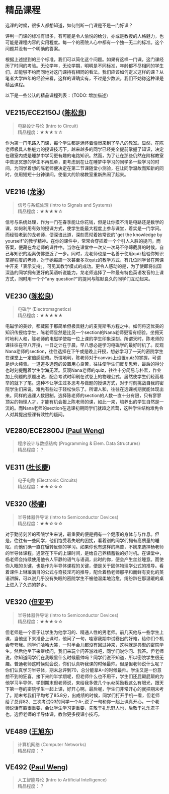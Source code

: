 # 精品课程

选课的时候，很多人都想知道，如何判断一门课是不是一门好课？

评判一门课的标准有很多，有可能是令人愉悦的给分，亦或是教授的人格魅力，也可能是课程内容的实用程度。每一个的密院人心中都有一个独一无二的标准。这个问题并没有一个明确的答案。

根据上述提到的三个标准，我们可以简化这个问题。如果有这样一门课，这门课经历了时间的考验。无论学年，无论学期，明明是不同标准，年龄都不尽相同的学生们，却能够不约而同地对这门课持有相同的看法。我们应该如何定义这样的课？从笔者大学四年的经验来看，这样的课确实有，不过是少数派。我们不妨称这种课是精品课程。

以下是一些公认的精品课程列表：（TODO: 增加描述）

## VE215/ECE2150J ([陈松良](https://www.ji.sjtu.edu.cn/cn/about/faculty-staff/faculty-directory/faculty-detail/83/))
> 电路设计导论 (Intro to Circuit)  
> 精品程度：★★★☆☆

作为第一门电路入门课，每个学生都是满怀着憧憬来到了早八的教室。显然，在陈老师极具人格魅力的授课技巧下，越来越多的同学已经完全提前掌握了知识，决定在寝室内或是睡梦中学习更有趣的电路知识。然而，为了让在那些仍然在阶梯教室中苦思冥想的学生不再孤单，更考虑到在让在睡梦中学习的同学多一些学习的时间，为同学着想的陈老师便决定在第二节课随堂小测验，在让同学温故而知新的同时，仅用短短十分钟课间，使偌大的阶梯教室重新热闹了起来。

## VE216 ([龙泳](https://www.ji.sjtu.edu.cn/cn/about/faculty-staff/faculty-directory/faculty-detail/102/))
> 信号与系统处理 (Intro to Signals and Systems)  
> 精品程度：★★★★☆

信号与系统处理，作为一门在春季能让你花钱，但是让你摸不清是电路还是数学的课，如何利用有效的授课方式，使学生能最大程度上参与课堂，着实是一门学问。而经验老到的龙老师，便深谙此道，深刻贯彻着她常说的"get the knowledge by yourself"的教学精神。在你的课件中，常常会穿插着一个个引人入胜的提问，而答案，便藏在龙老师的课件中。当你在课堂中一次又一次马不停蹄截屏的时候，自己与知识的距离仿佛更近了一步。同时，龙老师也是一名善于使用quiz检验你知识掌握程度的老师，对于她每周一次甚至多次quiz的教学方式，有几位同学曾在网课中开麦「表示支持」，可见其教学模式的成功。更令人感动的是，为了使即将出国深造的同学拥有更好的英语听说能力，龙老师选择了一种最有特色英语发音的上课方式，同时用一个个"any question?"的提问与陈默良久的同学们互动起来。

## VE230 ([陈松良](https://www.ji.sjtu.edu.cn/cn/about/faculty-staff/faculty-directory/faculty-detail/83/))
> 电磁学 (Electromagnetics)  
> 精品程度：★★★★★

电磁学的美妙，都藏匿于那简单但极具魅力的麦克斯韦方程之中。如何将这优美的知识传授给学生，陈老师显然是比另一个section的Nana老师更富有经验。坐拥天时地利人和，陈老师的电磁学使每一位上课的学生印象深刻。所谓天时，陈老师的课往往在早八开授，一日之计在于晨，早八想必是学习电磁学的最好时机了。反观Nana老师的section，往往选择在下午或是晚上开授，想必学习了一天的密院学生在课堂上一定倍感疲倦。所谓地利，陈老师对于canvas上设置quiz的掌握，可谓是炉火纯青。一道道多选题的设置用心良苦，往往使学生们反复思索，最后的得分也时刻提醒着学生学海无涯。反观Nana老师的quiz，往往十分简易与朴素，作业加上例题的原题出法，配合考试时印刷在试卷上的物理公式，居然使学生们轻而易举的就下了笔。这种不让学生过多思考与做题的授课方式，对于时刻挑战自我的密院学生们来说，难免有些过于轻松快乐了。所谓人和，往往在选课初期就能体现出来。同样的选课人数限制，选择陈老师的section的人数一直十分有限，只有寥寥顶尖的物理人才，才能有机会报上陈老师的课，如此一来，培养出的学生自然是一流的。而Nana老师的section在选课初期同学们就趋之若鹜，这种学生结构难免令人对其提出授课有效性的疑问。

## VE280/ECE2800J ([Paul Weng](https://www.ji.sjtu.edu.cn/cn/about/faculty-staff/faculty-directory/faculty-detail/138/))
> 程序设计与数据结构 (Programming & Elem. Data Structures)  
> 精品程度：？

## VE311 ([杜长慶](https://www.ji.sjtu.edu.cn/cn/about/faculty-staff/faculty-directory/faculty-detail/126/))
> 电子电路 (Electronic Circuits)  
> 精品程度：★★☆☆☆

## VE320 ([杨睿](https://www.ji.sjtu.edu.cn/cn/about/faculty-staff/faculty-directory/faculty-detail/147/))
> 半导体器件导论 (Intro to Semiconductor Devices)  
> 精品程度：★★☆☆☆

对于勤劳刻苦的密院学生来说，最重要的便是拥有一个健康的身体与与作息。但是，往往有一些同学，他们饱受着失眠的困扰，看着别的同学们拥有高质量的睡眠，而他们确一直在辗转反侧的学习。如果你也有这样的痛苦，不妨来选择杨老师的半导体课程。通常在下午的上课时间，是给自己养精蓄锐的好时机。在课堂中，杨老师会持续使用他令人平静的语气与语调，此时的你，便会产生丝丝睡意。而使你入眠的关键，也是作为半导体课程的关键，便是关于固体物理学公式的推导。看着课件上琳琅满目的公式与奇技淫巧的推导，配合着杨老师那平和而鲜有变化的英语讲解，可以说几乎没有失眠的密院学生不被他温柔地治愈，纷纷趴在那温暖的桌上进入了久违的梦乡。

## VE320 ([但亚平](https://www.ji.sjtu.edu.cn/cn/about/faculty-staff/faculty-directory/faculty-detail/86/))
> 半导体器件导论 (Intro to Semiconductor Devices)  
> 精品程度：★★★☆☆

但老师是一个善于让学生为他学习的、精通人性的男老师。前几天他与一些学生上课，当他坐下来准备上课时，他问了一句，哇塞我期中试卷出的好难，给你们个机会夸夸我。同学们哈哈大笑，一时半会儿都没有回过神来，这种就是典型的密院学生。然后他坐下来继续问，我们来玩个问答游戏吧，同学们说你问、我答。但老师说，你知道同学们在我眼里什么时候最帅吗？同学们说不知道，所以密院学生很无趣。普通老师这时候就会说，你们认真听我课的时候最帅。但是但老师说什么呢？你们认真学习半导体，期末总评到70，总分能拿A+的时候最帅。学生又是一份意想不到的狂喜，接下来的半学期呢，但老师什么也不用干，学生们还屁颠屁颠的为他学习半导体，学到期末但老师说，来给我多做几个quiz奖励我这么有眼光，跟天下第一卷的密院学生一起上课，好开心啊。最后呢，学生们非常开心的就把期末考了。期末考我们平均考了85.8分，出成绩的时候，同学们打开手机一看，但老师给了总评82、三次考试Q3的同学一个A-,说了一句和你一起上课真开心。一个老师说话有趣很重要，会让学生学习更重要，先敬于礼乐野人也，后敬于礼乐君子也，选但老师的半导体课，教你更多授课小技巧。

## VE489 ([王旭东](https://www.ji.sjtu.edu.cn/cn/about/faculty-staff/faculty-directory/faculty-detail/136/))
> 计算机网络 (Computer Networks)  
> 精品程度：？

## VE492 ([Paul Weng](https://www.ji.sjtu.edu.cn/cn/about/faculty-staff/faculty-directory/faculty-detail/138/))
> 人工智能导论 (Intro to Artificial Intelligence)  
> 精品程度：？
